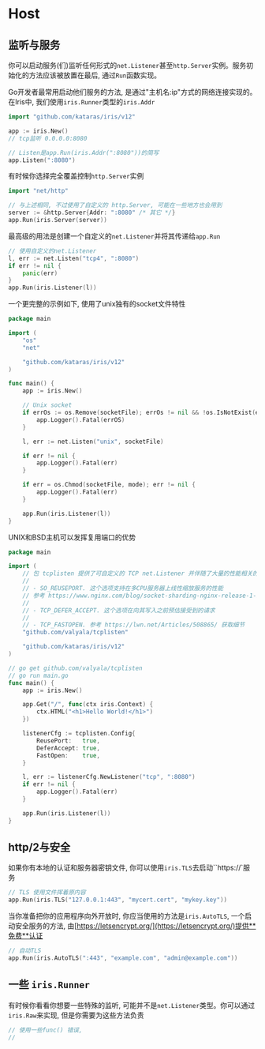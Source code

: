 # Host

## 监听与服务

你可以启动服务(们)监听任何形式的`net.Listener`甚至`http.Server`实例。服务初始化的方法应该被放置在最后, 通过`Run`函数实现。

Go开发者最常用启动他们服务的方法, 是通过"主机名:ip"方式的网络连接实现的。在Iris中, 我们使用`iris.Runner`类型的`iris.Addr`

```go
import "github.com/kataras/iris/v12"
```

```go
app := iris.New()
// tcp监听 0.0.0.0:8080

// Listen是app.Run(iris.Addr(":8080"))的简写
app.Listen(":8080")
```

有时候你选择完全覆盖控制`http.Server`实例

```go
import "net/http"
```

```go
// 与上述相同, 不过使用了自定义的 http.Server, 可能在一些地方也会用到
server := &http.Server{Addr: ":8080" /* 其它 */}
app.Run(iris.Server(server))
```

最高级的用法是创建一个自定义的`net.Listener`并将其传递给`app.Run`

```go
// 使用自定义的net.Listener
l, err := net.Listen("tcp4", ":8080")
if err != nil {
    panic(err)
}
app.Run(iris.Listener(l))
```

一个更完整的示例如下, 使用了unix独有的socket文件特性

```go
package main

import (
    "os"
    "net"

    "github.com/kataras/iris/v12"
)

func main() {
    app := iris.New()

    // Unix socket
    if errOs := os.Remove(socketFile); errOs != nil && !os.IsNotExist(errOs) {
        app.Logger().Fatal(errOS)
    }

    l, err := net.Listen("unix", socketFile)

    if err != nil {
        app.Logger().Fatal(err)
    }

    if err = os.Chmod(socketFile, mode); err != nil {
        app.Logger().Fatal(err)
    }

    app.Run(iris.Listener(l))
}
```

UNIX和BSD主机可以发挥复用端口的优势

```go
package main

import (
    // 包 tcplisten 提供了可自定义的 TCP net.Listener 并伴随了大量的性能相关的选项
    //
    // - SO_REUSEPORT. 这个选项支持在多CPU服务器上线性缩放服务的性能
    // 参考 https://www.nginx.com/blog/socket-sharding-nginx-release-1-9-1/ 获取细节
    //
    // - TCP_DEFER_ACCEPT. 这个选项在向其写入之前预估接受到的请求
    //
    // - TCP_FASTOPEN. 参考 https://lwn.net/Articles/508865/ 获取细节
    "github.com/valyala/tcplisten"

    "github.com/kataras/iris/v12"
)

// go get github.com/valyala/tcplisten
// go run main.go
func main() {
    app := iris.New()

    app.Get("/", func(ctx iris.Context) {
        ctx.HTML("<h1>Hello World!</h1>")
    })

    listenerCfg := tcplisten.Config{
        ReusePort:   true,
        DeferAccept: true,
        FastOpen:    true,
    }

    l, err := listenerCfg.NewListener("tcp", ":8080")
    if err != nil {
        app.Logger().Fatal(err)
    }

    app.Run(iris.Listener(l))
}
```

## http/2与安全

如果你有本地的认证和服务器密钥文件, 你可以使用`iris.TLS`去启动``https://`服务

```go
// TLS 使用文件挥着原内容
app.Run(iris.TLS("127.0.0.1:443", "mycert.cert", "mykey.key"))
```

当你准备把你的应用程序向外开放时, 你应当使用的方法是`iris.AutoTLS`, 一个启动安全服务的方法, 由[https://letsencrypt.org/](https://letsencrypt.org/)提供**免费**认证

```go
// 自动TLS
app.Run(iris.AutoTLS(":443", "example.com", "admin@example.com"))
```

## 一些 `iris.Runner`

有时候你看看你想要一些特殊的监听, 可能并不是`net.Listener`类型。你可以通过`iris.Raw`来实现, 但是你需要为这些方法负责

```go
// 使用一些func() 错误,
//
```
